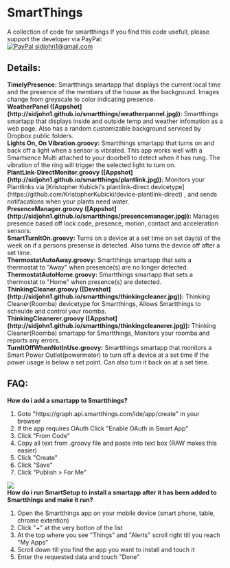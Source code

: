 SmartThings
=====================

A collection of code for smartthings
If you find this code usefull, please support the developer via PayPal:<br/> [![PayPal](https://www.paypalobjects.com/en_US/i/btn/btn_donate_SM.gif) sidjohn1@gmail.com](https://www.paypal.com/cgi-bin/webscr?cmd=_s-xclick&hosted_button_id=XKDRYZ3RUNR9Y)

<h2>Details:</h2>
<b>TimelyPresence:</b> Smartthings smartapp that displays the current local time and the presence of the members of the house as the background. Images change from greyscale to color indicating presence.<br>
<b>WeatherPanel ([Appshot](http://sidjohn1.github.io/smartthings/weatherpannel.jpg)):</b> Smartthings smartapp that displays inside and outside temp and weather infomation as a web page. Also has a random customizable background serviced by Dropbox public folders.<br>
<b>Lights On, On Vibration.groovy:</b> Smartthings smartapp that turns on and back off a light when a sensor is vibrated. This app works well with a Smartsence Multi attached to your doorbell to detect when it has rung. The vibration of the ring will trigger the selected light to turn on.<br>
<b>PlantLink-DirectMonitor.groovy ([Appshot](http://sidjohn1.github.io/smartthings/plantlink.jpg)):</b> Monitors your Plantlinks via [Kristopher Kubicki's plantlink-direct devicetype](https://github.com/KristopherKubicki/device-plantlink-direct) , and sends notifacations when your plants need water.<br>
<b>PresenceManager.groovy ([Appshot](http://sidjohn1.github.io/smartthings/presencemanager.jpg)):</b> Manages presence based off lock code, presence, motion, contact and acceleration sensors.<br>
<b>SmartTurnItOn.groovy:</b> Turns on a device at a set time on set day(s) of the week on if a persons presense is detected. Also turns the device off after a set time.<br>
<b>ThermostatAutoAway.groovy:</b> Smartthings smartapp that sets a thermostat to "Away" when presence(s) are no longer detected.<br>
<b>ThermostatAutoHome.groovy:</b> Smartthings smartapp that sets a thermostat to "Home" when presence(s) are detected.<br>
<b>ThinkingCleaner.groovy ([Devshot](http://sidjohn1.github.io/smartthings/thinkingcleaner.jpg)):</b> Thinking Cleaner(Roomba) devicetype for Smartthings, Allows Smartthings to scheulde and control your roomba.<br>
<b>ThinkingCleanerer.groovy ([Appshot](http://sidjohn1.github.io/smartthings/thinkingcleanerer.jpg)):</b> Thinking Cleaner(Roomba) smartapp for Smartthings, Monitors your roomba and reports any errors.<br>
<b>TurnItOffWhenNotInUse.groovy:</b> Smartthings smartapp that monitors a Smart Power Outlet(powermeter) to turn off a device at a set time if the power usage is below a set point. Can also turn it back on at a set time.<br>

<h2>FAQ:</h2>
<b>How do i add a smartapp to Smartthings?</b>
<ol type="1">
  <li>Goto "https://graph.api.smartthings.com/ide/app/create" in your browser</li>
  <li>If the app requires OAuth Click "Enable OAuth in Smart App"</li>
  <li>Click "From Code"</li>
  <li>Copy all text from .groovy file and paste into text box (RAW makes this easier)</li>
  <li>Click "Create"</li>
  <li>Click "Save"</li>
  <li>Click "Publish > For Me"</li>
</ol>
<img src='http://sidjohn1.github.io/smartthings/smartapp.gif'><br>
<b>How do i run SmartSetup to install a smartapp after it has been added to Smartthings and make it run?</b>
<ol type="1">
  <li>Open the Smartthings app on your mobile device (smart phone, table, chrome extention)</li>
  <li>Click "+" at the very botton of the list</li>
  <li>At the top where you see "Things" and "Alerts" scroll right till you reach "My Apps"</li>
  <li>Scroll down till you find the app you want to install and touch it</li>
  <li>Enter the requested data and touch "Done"</li>
</ol>


